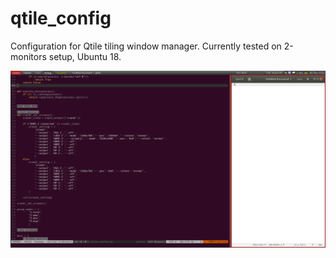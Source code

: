 # qtile_config
Configuration for Qtile tiling window manager.
Currently tested on 2-monitors setup, Ubuntu 18.

![screenshot](https://github.com/soulmare/qtile_config/blob/master/screenshot.png)
